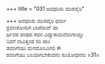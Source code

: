 +++
title = "031 ಅವಧರಿಸು ಮುರವೈರಿ"

+++
ಅವಧರಿಸು ಮುರವೈರಿ ಧರ್ಮ   
ಶ್ರವಣಕೋಸುಗ ಬಾರೆವಾವ್ ಪಾ  
ರ್ಥಿವರ ಪಂಥದ ಕದನ ವಿದ್ಯಾಕಾಮವೆಮಗಾಯ್ತು   
ನಿವಗೆ ನಾವಿತ್ತಂಡ ಸರಿ ಪಾಂ  
ಡವರಿಗೆಯು ಮನದೊಲವಿನಲಿ ಕೌ   
ರವರಿಗೆಯು ಬಲವಾಗಬೇಕೆಂದನು ಸುಯೋಧನನು   ॥31॥